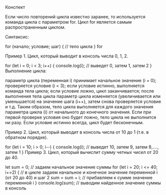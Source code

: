 Конспект

Если число повторений цикла известно заранее, то используется команда цикла с параметром for. Цикл for является самым распространенным циклом.

Синтаксис:

for (начало; условие; шаг) {
  // тело цикла 
}
for

Пример 1. Цикл, который выводит в консоль числа 0, 1, 2.

for (let i = 0; i < 3; i++) { 
  console.log(i); // выведет 0, затем 1, затем 2
}
Выполнение цикла:

параметр цикла (переменная i) принимает начальное значение (i = 0);
проверяется условие (i < 3);
если условие истинно, выполняется команда тела цикла;
если условие ложно, цикл заканчивается;
после выполнения тела цикла параметр цикла изменяется (увеличивается или уменьшается) на значение шага (i++), затем снова проверяется условие и т.д.
Таким образом, тело цикла выполняется для каждого значения параметра цикла (i) от начального до конечного значения. Если при первой проверке условия оно будет ложно, тело цикла не выполнится ни разу. Если условие истинно всегда, цикл будет бесконечным.

Пример 2. Цикл, который выводит в консоль числа от 10 до 1 (т.е. в обратном порядке).

for (let i = 10; i > 0; i--) { 
  console.log(i); // выведет 10, затем 9, затем 8,...., затем 1
}
Пример 3. Цикл, который вычислит сумму четных чисел от 20 до 40.

let sum = 0;                       // задаем начальное значение суммы
for (let i = 20; i <= 40; i+=2) {  // в цикле задаем начальное и конечное значение переменной i (от 20 до 40) и шаг 2 
   sum = sum + i;                  // прибавляем к сумме значение переменной i
}
 console.log(sum);                 // выводим найденное значение суммы в консоль

